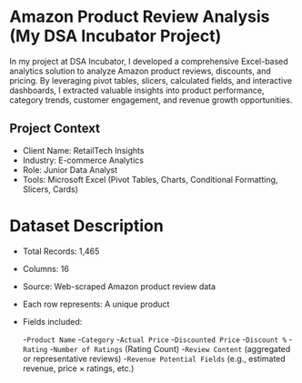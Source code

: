 # Amazon Product Review Analysis (My DSA Incubator Project)
In my project at DSA Incubator, I developed a comprehensive Excel-based analytics solution to analyze Amazon product reviews, discounts, and pricing. By leveraging pivot tables, slicers, calculated fields, and interactive dashboards, I extracted valuable insights into product performance, category trends, customer engagement, and revenue growth opportunities.

## Project Context
* Client Name:  RetailTech Insights
* Industry: E-commerce Analytics
* Role: Junior Data Analyst
* Tools: Microsoft Excel (Pivot Tables, Charts, Conditional Formatting, Slicers, Cards)
# Dataset Description
* Total Records: 1,465
* Columns: 16
* Source: Web-scraped Amazon product review data
* Each row represents: A unique product
* Fields included:

  -`Product Name`
  -`Category`
  -`Actual Price`
  -`Discounted Price`
  -`Discount %`
  -`Rating`
  -`Number of Ratings` (Rating Count)
  -`Review Content` (aggregated or representative reviews)
  -`Revenue Potential Fields` (e.g., estimated revenue, price × ratings, etc.)
